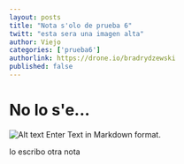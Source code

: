 ```yaml
---
layout: posts
title: "Nota s'olo de prueba 6"
twitt: "esta sera una imagen alta"
author: Viejo
categories: ['prueba6']
authorlink: https://drone.io/bradrydzewski
published: false
---
```


# No lo s'e... 

![Alt text](http://i.imgur.com/cAP2Fiol.jpg) 
Enter Text in Markdown format.

lo escribo
otra nota
